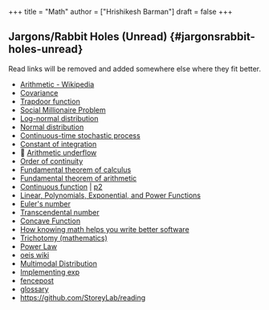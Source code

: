 +++
title = "Math"
author = ["Hrishikesh Barman"]
draft = false
+++

## Jargons/Rabbit Holes (Unread) {#jargonsrabbit-holes-unread}

Read links will be removed and added somewhere else where they fit better.

-   [Arithmetic - Wikipedia](https://en.wikipedia.org/wiki/Arithmetic)
-   [Covariance](https://en.wikipedia.org/wiki/Covariance)
-   [Trapdoor function](https://en.wikipedia.org/wiki/Trapdoor_function)
-   [Social Millionaire Problem](https://en.wikipedia.org/wiki/Socialist_millionaire_problem)
-   [Log-normal distribution](https://en.wikipedia.org/wiki/Log-normal_distribution)
-   [Normal distribution](https://en.wikipedia.org/wiki/Normal_distribution)
-   [Continuous-time stochastic process](https://en.wikipedia.org/wiki/Continuous-time_stochastic_process)
-   [Constant of integration](https://en.wikipedia.org/wiki/Constant_of_integration)
-   🌟 [Arithmetic underflow](https://en.wikipedia.org/wiki/Arithmetic_underflow)
-   [Order of continuity](https://en.wikipedia.org/wiki/Smoothness#Order_of_continuity)
-   [Fundamental theorem of calculus](https://en.wikipedia.org/wiki/Fundamental_theorem_of_calculus)
-   [Fundamental theorem of arithmetic](https://en.wikipedia.org/wiki/Fundamental_theorem_of_arithmetic)
-   [Continuous function](https://en.wikipedia.org/wiki/Continuous_function) | [p2](https://www.ocf.berkeley.edu/~reinholz/ed/07fa_m155/lectures/continuous_functions.pdf)
-   [Linear, Polynomials, Exponential, and Power Functions](https://oregonstate.edu/instruct/mth251/cq/Stage4/Lesson/fieldGuide.1.html)
-   [Euler's number](https://artofproblemsolving.com/wiki/index.php/Euler%27s_number#Euler.27s_Number_and_Calculus)
-   [Transcendental number](https://en.wikipedia.org/wiki/Transcendental_number)
-   [Concave Function](https://en.wikipedia.org/wiki/Concave_function)
-   [How knowing math helps you write better software](https://buttondown.email/hillelwayne/archive/how-knowing-math-helps-you-write-better-software/)
-   [Trichotomy (mathematics)](https://en.wikipedia.org/wiki/Trichotomy_%28mathematics%29)
-   [Power Law](https://en.wikipedia.org/wiki/Power_law)
-   [oeis wiki](https://oeis.org/wiki/Main_Page)
-   [Multimodal Distribution](https://en.wikipedia.org/wiki/Multimodal_distribution)
-   [Implementing exp](https://www.pseudorandom.com/implementing-exp)
-   [fencepost](https://betterexplained.com/articles/learning-how-to-count-avoiding-the-fencepost-problem/)
-   [glossary](https://mathvault.ca/math-glossary/)
-   <https://github.com/StoreyLab/reading>

